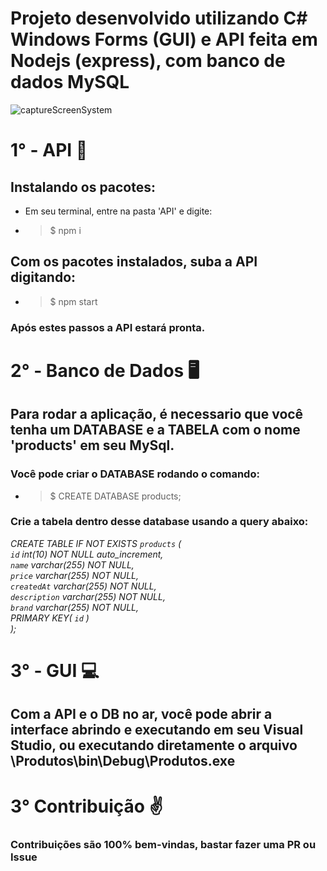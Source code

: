 # Projeto desenvolvido utilizando C# Windows Forms (GUI) e API feita em Nodejs (express), com banco de dados MySQL

![captureScreenSystem](https://user-images.githubusercontent.com/44484286/59908123-08711a00-93e3-11e9-83be-d1f0a3c8f8a9.PNG)

# 1° - API 🚀
## Instalando os pacotes:
* Em seu terminal, entre na pasta 'API' e digite:
* >$ npm i
## Com os pacotes instalados, suba a API digitando:
* >$ npm start

### Após estes passos a API estará pronta.

# 2° - Banco de Dados 🖥️
## Para rodar a aplicação, é necessario que você tenha um DATABASE e a TABELA com o nome 'products' em seu MySql.
### Você pode criar o DATABASE rodando o comando:
* >$ CREATE DATABASE products;

### Crie a tabela dentro desse database usando a query abaixo:
*CREATE TABLE IF NOT EXISTS `products` (\
	`id` int(10) NOT NULL auto_increment,\
	`name` varchar(255) NOT NULL,\
	`price` varchar(255) NOT NULL,\
	`createdAt` varchar(255) NOT NULL,\
	`description` varchar(255) NOT NULL,\
	`brand` varchar(255) NOT NULL,\
	PRIMARY KEY( `id` )\
);*


# 3° - GUI 💻
## Com a API e o DB no ar, você pode abrir a interface abrindo e executando em seu Visual Studio, ou executando diretamente o arquivo \Produtos\bin\Debug\Produtos.exe

# 3° Contribuição ✌️
### Contribuições são 100% bem-vindas, bastar fazer uma PR ou Issue